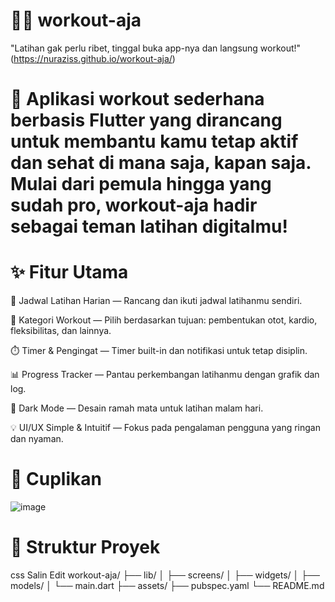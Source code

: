# 🏋️‍♂️ workout-aja
"Latihan gak perlu ribet, tinggal buka app-nya dan langsung workout!"
(https://nuraziss.github.io/workout-aja/)
# 📱 Aplikasi workout sederhana berbasis Flutter yang dirancang untuk membantu kamu tetap aktif dan sehat di mana saja, kapan saja. Mulai dari pemula hingga yang sudah pro, workout-aja hadir sebagai teman latihan digitalmu!

# ✨ Fitur Utama
📆 Jadwal Latihan Harian — Rancang dan ikuti jadwal latihanmu sendiri.

💪 Kategori Workout — Pilih berdasarkan tujuan: pembentukan otot, kardio, fleksibilitas, dan lainnya.

⏱️ Timer & Pengingat — Timer built-in dan notifikasi untuk tetap disiplin.

📊 Progress Tracker — Pantau perkembangan latihanmu dengan grafik dan log.

🌙 Dark Mode — Desain ramah mata untuk latihan malam hari.

💡 UI/UX Simple & Intuitif — Fokus pada pengalaman pengguna yang ringan dan nyaman.

# 📸 Cuplikan 
![image](https://github.com/user-attachments/assets/42d687d3-e813-436f-bc68-3846b634aefb)


# 🧩 Struktur Proyek
css
Salin
Edit
workout-aja/
├── lib/
│   ├── screens/
│   ├── widgets/
│   ├── models/
│   └── main.dart
├── assets/
├── pubspec.yaml
└── README.md
